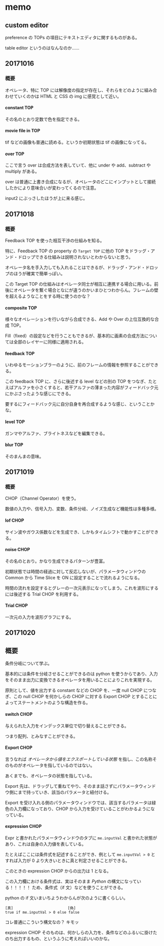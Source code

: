 
# memo

## custom editor

preference の TOPs の項目にテキストエディタに関するものがある。

table editor というのはなんなのか……


## 20171016

### 概要

オペレータ、特に TOP には解像度の指定が存在し、それらをどのように組み合わせていくのかは HTML と CSS の img に感覚として近い。

#### constant TOP

その名のとおり定数で色を指定できる。

#### movie file in TOP

tif などの画像も普通に読める。というか初期状態は tif の画像になってる。

#### over TOP

ここで言う over は合成方法を表していて、他に under や add、subtract や multiply がある。

over は普通に上書き合成になるが、オペレータのどこにインプットとして接続したかにより意味合いが変わってくるので注意。

input2 にぶっさしたほうが上に来る感じ。


## 20171018

### 概要

Feedback TOP を使った相互干渉の仕組みを知る。

特に、Feedback TOP の property の `Target TOP` に他の TOP をドラッグ・アンド・ドロップできる仕組みは説明されないとわからないと思う。

オペレータ名を手入力しても入れることはできるが、ドラッグ・アンド・ドロップのほうが確実で簡単っぽい。

この Target TOP の仕組みはオペレータ同士が相互に連携する場合に用いる。前後にオペレータを繋ぐ場合となにが違うのかいまひとつわからん。フレームの壁を超えるようなことをする時に使うのかな？

#### composite TOP

様々なオペレーションを行いながら合成できる、Add や Over の上位互換的な合成 TOP。

Fill（fixed）の設定などを行うこともできるが、基本的に画素の合成方法については全部のレイヤーに同様に適用される。

#### feedback TOP

いわゆるモーションブラーのように、前のフレームの情報を参照することができる。

この feedback TOP に、さらに後述する level などの別の TOP をつなぎ、たとえばアルファを小さくすると、若干アルファの薄まった内容がフィードバック元にかぶさったような感じにできる。

要するにフィードバック元に自分自身を再合成するような感じ、ということかな。

#### level TOP

ガンマやアルファ、ブライトネスなどを編集できる。

#### blur TOP

そのまんまの意味。


## 20171019

### 概要

CHOP（Channel Operator）を使う。

数値の入力や、信号入力、変数、条件分岐、ノイズ生成など機能性は多種多様。

#### lof CHOP

サイン波やガウス係数などを生成でき、しかもタイムシフトで動かすことができる。

#### noise CHOP

その名のとおり。かなり生成できるパターンが豊富。

初期状態では時間の経過に対して反応しないが、パラメータウィンドウの Common から Time Slice を ON に設定することで流れるようになる。

時間の流れを設定するとグレーの一次元表示になってしまう。これを波形にするには後述する Trial CHOP を利用する。

#### Trial CHOP

一次元の入力を波形グラフにする。


## 20171020

## 概要

条件分岐について学ぶ。

基本的には条件を分岐させることができるのは python を使うからであり、入力をそのまま出力に変換できるオペレータを用いることによりこれを実現する。

原則として、値を出力する constant などの CHOP を、一度 null CHOP につなぎ、この null CHOP を何かしらの CHOP に対する Export CHOP とすることによってステートメントのような構造を作る。

#### switch CHOP

与えられた入力をインデックス単位で切り替えることができる。

つまり配列、とみなすことができる。

#### Export CHOP

言うなれば *オペレータから値をエクスポートしている状態* を指し、この名称そのものがオペレータを指しているのではない。

あくまでも、オペレータの状態を指している。

Export 先は、ドラッグして重ねてやり、そのまま話さずにパラメータウィンドウ側にまで持っていき、該当のパラメータと紐付ける。

Export を受け入れる側のパラメータウィンドウでは、該当するパラメータは緑色の入力欄になっており、CHOP から入力を受けていることがわかるようになっている。

#### expression CHOP

Expr と書かれたパラメータウィンドウのタブに `me.inputVal` と書かれた状態があり、これは自身の入力値を表している。

たとえばここには条件式を記述することができ、例として `me.inputVal > 0` とすれば入力が 0 より大きいときに真と判定させることができる。

このときの expression CHOP からの出力は 1 となる。

この入力欄における条件式は、実はそのまま *Python* の構文になっている！！！！！ ため、条件式（if 文）などを使うことができる。

python の if 文いまいちようわからんが次のように書くらしい。

```
[真]                         [偽]
true if me.inputVal > 0 else false
```

コレ普通にこういう構文なの？ キモッ

expression CHOP そのものは、何かしらの入力を、条件などのふるいに掛けたのち出力するもの、というふうに考えればいいのかな。


















